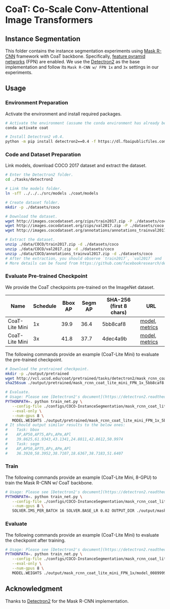 # CoaT: Co-Scale Conv-Attentional Image Transformers

## Instance Segmentation
This folder contains the instance segmentation experiments using [Mask R-CNN](https://arxiv.org/abs/1703.06870) framework with CoaT backbone. Specifically, [feature pyramid networks](https://arxiv.org/abs/1612.03144) (FPN) are enabled. We use the [Detectron2](https://github.com/facebookresearch/detectron2) as the base implementation and follow its `Mask R-CNN w/ FPN 1x` and `3x` settings in our experiments.

## Usage
### Environment Preparation
Activate the environment and install required packages.
   ```bash
   # Activate the environment (assume the conda environment has already been created following the usage on the classification task).
   conda activate coat

   # Install Detectron2 v0.4.
   python -m pip install detectron2==0.4 -f https://dl.fbaipublicfiles.com/detectron2/wheels/cu110/torch1.7/index.html
   ```

### Code and Dataset Preparation
Link models, download COCO 2017 dataset and extract the dataset.
   ```bash
   # Enter the Detectron2 folder.
   cd ./tasks/detectron2

   # Link the models folder.
   ln -sfT ../../../src/models ./coat/models

   # Create dataset folder.
   mkdir -p ./datasets/coco

   # Download the dataset.
   wget http://images.cocodataset.org/zips/train2017.zip -P ./datasets/coco
   wget http://images.cocodataset.org/zips/val2017.zip -P ./datasets/coco
   wget http://images.cocodataset.org/annotations/annotations_trainval2017.zip -P ./datasets/coco

   # Extract the dataset.
   unzip ./data/COCO/train2017.zip -d ./datasets/coco
   unzip ./data/COCO/val2017.zip -d ./datasets/coco
   unzip ./data/COCO/annotations_trainval2017.zip -d ./datasets/coco
   # After the extraction, you should observe `train2017`, `val2017` and `annotations` folders in ./datasets/coco.
   # More details can be found from https://github.com/facebookresearch/detectron2/tree/master/datasets.
   ```

### Evaluate Pre-trained Checkpoint
We provide the CoaT checkpoints pre-trained on the ImageNet dataset.

| Name | Schedule | Bbox AP | Segm AP | SHA-256 (first 8 chars) | URL |
| --- | --- | --- | --- | --- | --- |
| CoaT-Lite Mini | 1x | 39.9 | 36.4 | 5bb8caf8 |[model](https://vcl.ucsd.edu/coat/pretrained/tasks/detectron2/mask_rcnn_coat_lite_mini_FPN_1x_5bb8caf8.pth), [metrics](https://vcl.ucsd.edu/coat/pretrained/tasks/detectron2/mask_rcnn_coat_lite_mini_FPN_1x_5bb8caf8.json) |
| CoaT-Lite Mini | 3x | 41.8 | 37.7 | 4dec4a9b |[model](https://vcl.ucsd.edu/coat/pretrained/tasks/detectron2/mask_rcnn_coat_lite_mini_FPN_3x_4dec4a9b.pth), [metrics](https://vcl.ucsd.edu/coat/pretrained/tasks/detectron2/mask_rcnn_coat_lite_mini_FPN_3x_4dec4a9b.json) |

The following commands provide an example (CoaT-Lite Mini) to evaluate the pre-trained checkpoint.
   ```bash
   # Download the pretrained checkpoint.
   mkdir -p ./output/pretrained
   wget http://vcl.ucsd.edu/coat/pretrained/tasks/detectron2/mask_rcnn_coat_lite_mini_FPN_1x_5bb8caf8.pth -P ./output/pretrained
   sha256sum ./output/pretrained/mask_rcnn_coat_lite_mini_FPN_1x_5bb8caf8.pth  # Make sure it matches the SHA-256 hash (first 8 characters) in the table.

   # Evaluate.
   # Usage: Please see [Detectron2's document](https://detectron2.readthedocs.io/en/latest/tutorials/getting_started.html) for more details.
   PYTHONPATH=. python train_net.py \
      --config-file ./configs/COCO-InstanceSegmentation/mask_rcnn_coat_lite_mini_FPN_1x.yaml \
      --eval-only \
      --num-gpus 8 \
      MODEL.WEIGHTS ./output/pretrained/mask_rcnn_coat_lite_mini_FPN_1x_5bb8caf8.pth
   # It should output similar results to the below ones:
   #    Task: bbox
   #    AP,AP50,AP75,APs,APm,APl
   #    39.8625,61.9343,43.1341,24.8811,42.8612,50.9974
   #    Task: segm
   #    AP,AP50,AP75,APs,APm,APl
   #    36.3920,58.3952,38.7107,18.6367,38.7183,51.6407
   ```
   
### Train
The following commands provide an example (CoaT-Lite Mini, 8-GPU) to train the Mask R-CNN w/ CoaT backbone.
   ```bash
   # Usage: Please see [Detectron2's document](https://detectron2.readthedocs.io/en/latest/tutorials/getting_started.html) for more details.
   PYTHONPATH=. python train_net.py \
      --config-file ./configs/COCO-InstanceSegmentation/mask_rcnn_coat_lite_mini_FPN_1x.yaml \
      --num-gpus 8 \
      SOLVER.IMS_PER_BATCH 16 SOLVER.BASE_LR 0.02 OUTPUT_DIR ./output/mask_rcnn_coat_lite_mini_FPN_1x
   ```

### Evaluate
The following commands provide an example (CoaT-Lite Mini) to evaluate the checkpoint after training.
   ```bash
   # Usage: Please see [Detectron2's document](https://detectron2.readthedocs.io/en/latest/tutorials/getting_started.html) for more details.
   PYTHONPATH=. python train_net.py \
      --config-file ./configs/COCO-InstanceSegmentation/mask_rcnn_coat_lite_mini_FPN_1x.yaml \
      --eval-only \
      --num-gpus 8 \
      MODEL.WEIGHTS ./output/mask_rcnn_coat_lite_mini_FPN_1x/model_0089999.pth
   ```

## Acknowledgment
Thanks to [Detectron2](https://github.com/facebookresearch/detectron2) for the Mask R-CNN implementation.
